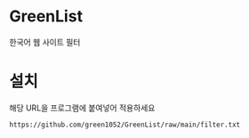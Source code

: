 # GreenList

한국어 웹 사이트 필터

# 설치

해당 URL을 프로그램에 붙여넣어 적용하세요

```
https://github.com/green1052/GreenList/raw/main/filter.txt
```
